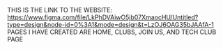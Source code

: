 THIS IS THE LINK TO THE WEBSITE: https://www.figma.com/file/LkPhDVAiwO5jb07XmaocHU/Untitled?type=design&node-id=0%3A1&mode=design&t=LzOJ6OAG35bJAAfA-1 <BR>
PAGES I HAVE CREATED ARE HOME, CLUBS, JOIN US, AND TECH CLUB PAGE

